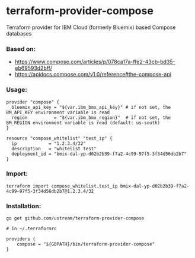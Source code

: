 # terraform-provider-compose
Terraform provider for IBM Cloud (formerly Bluemix) based Compose databases

### Based on:
- https://www.compose.com/articles/p/078ca17a-ffe2-43cb-bd35-eb69593d2bff/
- https://apidocs.compose.com/v1.0/reference#the-compose-api

### Usage:
```hcl
provider "compose" {
  bluemix_api_key = "${var.ibm_bmx_api_key}" # if not set, the BM_API_KEY environment variable is read
  region          = "${var.ibm_bmx_region}"  # if not set, the BM_REGION environment variable is read (default: us-south)
}

resource "compose_whitelist" "test_ip" {
  ip            = "1.2.3.4/32"
  description   = "whitelist test"
  deployment_id = "bmix-dal-yp-d02b2b39-f7a2-4c99-97f5-3f34d56db2b7"
}
```

### Import:
```
terraform import compose_whitelist.test_ip bmix-dal-yp-d02b2b39-f7a2-4c99-97f5-3f34d56db2b7@1.2.3.4/32
```

### Installation:
```
go get github.com/ustream/terraform-provider-compose

# In ~/.terraformrc

providers {
    compose = "${GOPATH}/bin/terraform-provider-compose"
}
```

